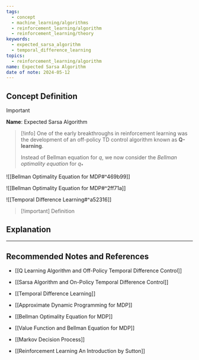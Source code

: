 ```yaml
---
tags:
  - concept
  - machine_learning/algorithms
  - reinforcement_learning/algorithm
  - reinforcement_learning/theory
keywords:
  - expected_sarsa_algorithm
  - temporal_difference_learning
topics:
  - reinforcement_learning/algorithm
name: Expected Sarsa Algorithm
date of note: 2024-05-12
---
```


## Concept Definition

>[!important]
>**Name**: Expected Sarsa Algorithm

>[!info]
>One of the early breakthroughs in reinforcement learning was the development of an off-policy TD control algorithm known as **Q-learning**.
>
>Instead of Bellman equation for $q$, we now consider the *Bellman optimality equation* for $q_{*}$

![[Bellman Optimality Equation for MDP#^469b99]]

![[Bellman Optimality Equation for MDP#^2ff71a]]

![[Temporal Difference Learning#^a52316]]


>[!important] Definition



## Explanation





-----------
##  Recommended Notes and References

- [[Q Learning Algorithm and Off-Policy Temporal Difference Control]]
- [[Sarsa Algorithm and On-Policy Temporal Difference Control]]
- [[Temporal Difference Learning]]

- [[Approximate Dynamic Programming for MDP]]
- [[Bellman Optimality Equation for MDP]]
- [[Value Function and Bellman Equation for MDP]]
- [[Markov Decision Process]]



- [[Reinforcement Learning An Introduction by Sutton]]

